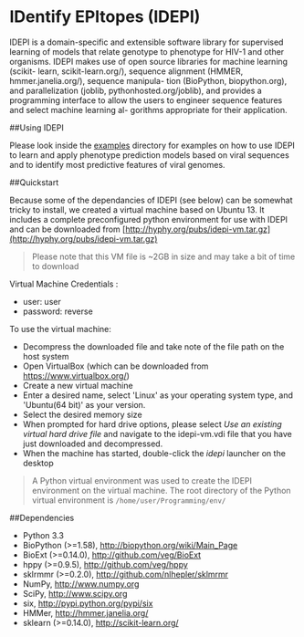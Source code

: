 # IDentify EPItopes (IDEPI)

IDEPI is a domain-specific and extensible software library for supervised
learning of models that relate genotype to phenotype for HIV-1 and other
organisms.  IDEPI makes use of open source libraries for machine learning
(scikit- learn, scikit-learn.org/), sequence alignment (HMMER,
hmmer.janelia.org/), sequence manipula- tion (BioPython, biopython.org), and
parallelization (joblib, pythonhosted.org/joblib), and provides a programming
interface to allow the users to engineer sequence features and select machine
learning al- gorithms appropriate for their application.


##Using IDEPI

Please look inside the [examples](/examples) directory for examples on how
to use IDEPI to learn and apply phenotype prediction models based on viral
sequences and to identify most predictive features of viral genomes.

 
##Quickstart

Because some of the dependancies of IDEPI (see below) can be somewhat tricky
to install, we created a virtual machine based on Ubuntu 13. It includes a complete
preconfigured python environment for
use with IDEPI and can be downloaded from [http://hyphy.org/pubs/idepi-vm.tar.gz](http://hyphy.org/pubs/idepi-vm.tar.gz)

> Please note that this VM file is ~2GB in size and may take a bit of 
> time to download

Virtual Machine Credentials : 
- user: user
- password: reverse

To use the virtual machine:

- Decompress the downloaded file and take note of the file path on the host system
- Open VirtualBox (which can be downloaded from <https://www.virtualbox.org/>)
- Create a new virtual machine
- Enter a desired name, select 'Linux' as your operating system type, and 'Ubuntu(64 bit)' as your version.
- Select the desired memory size
- When prompted for hard drive options, please select *Use an existing virtual hard drive file* and navigate to the idepi-vm.vdi file that you have just downloaded and decompressed.
- When the machine has started, double-click the _idepi_ launcher on the desktop

> A Python virtual environment was used to create the IDEPI environment on the virtual machine. The root directory of the Python virtual environment is <code>/home/user/Programming/env/</code>


##Dependencies

- Python 3.3
- BioPython (>=1.58), <http://biopython.org/wiki/Main_Page>
- BioExt (>=0.14.0), <http://github.com/veg/BioExt>
- hppy (>=0.9.5), <http://github.com/veg/hppy>
- sklrmmr (>=0.2.0), <http://github.com/nlhepler/sklmrmr>
- NumPy, <http://www.numpy.org>
- SciPy, <http://www.scipy.org>
- six, <http://pypi.python.org/pypi/six>
- HMMer, <http://hmmer.janelia.org/>
- sklearn (>=0.14.0), <http://scikit-learn.org/> 


